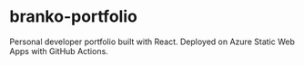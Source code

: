 # branko-portfolio
Personal developer portfolio built with React. Deployed on Azure Static Web Apps with GitHub Actions.
